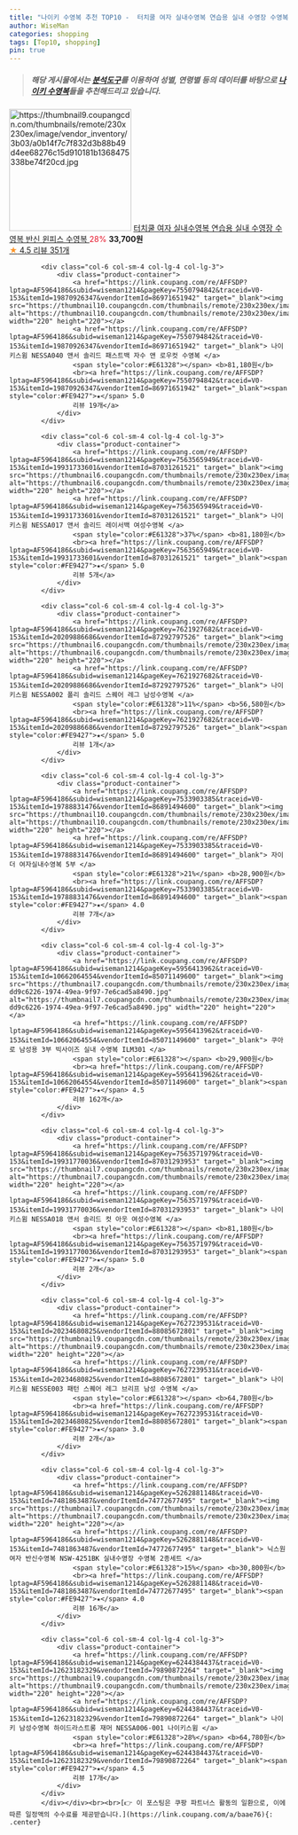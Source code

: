 ```yaml
---
title: "나이키 수영복 추천 TOP10 -  터치쿨 여자 실내수영복 연습용 실내 수영장 수영복 반신 윈피스 수영복 "
author: WiseMan
categories: shopping
tags: [Top10, shopping]
pin: true
---
```


> ##### 해당 게시물에서는 [**분석도구**](https://itemscout.io/)를 이용하여 **성별**, **연령별** 등의 데이터를 바탕으로 [**나이키 수영복**](https://link.coupang.com/a/baae76)들을 추천해드리고 있습니다.
<div class="container"><div class="row">
            <div class="col-6 col-sm-4 col-lg-4 col-lg-3">
                <div class="product-container">
                    <a href="https://link.coupang.com/re/AFFSDP?lptag=AF5964186&subid=wiseman1214&pageKey=6772389867&traceid=V0-153&itemId=15905275939&vendorItemId=86340161212" target="_blank"><img src="https://thumbnail9.coupangcdn.com/thumbnails/remote/230x230ex/image/vendor_inventory/3b03/a0b14f7c7f832d3b88b49d4ee68276c15d910181b1368475338be74f20cd.jpg" alt="https://thumbnail9.coupangcdn.com/thumbnails/remote/230x230ex/image/vendor_inventory/3b03/a0b14f7c7f832d3b88b49d4ee68276c15d910181b1368475338be74f20cd.jpg" width="220" height="220"></a>
                    <a href="https://link.coupang.com/re/AFFSDP?lptag=AF5964186&subid=wiseman1214&pageKey=6772389867&traceid=V0-153&itemId=15905275939&vendorItemId=86340161212" target="_blank"> 터치쿨 여자 실내수영복 연습용 실내 수영장 수영복 반신 윈피스 수영복 </a>
                    <span style="color:#E61328">28%</span> <b>33,700원</b>
                    <br><a href="https://link.coupang.com/re/AFFSDP?lptag=AF5964186&subid=wiseman1214&pageKey=6772389867&traceid=V0-153&itemId=15905275939&vendorItemId=86340161212" target="_blank"><span style="color:#FE9427">★</span> 4.5
                    리뷰 351개</a>
                </div>
            </div>
            
            <div class="col-6 col-sm-4 col-lg-4 col-lg-3">
                <div class="product-container">
                    <a href="https://link.coupang.com/re/AFFSDP?lptag=AF5964186&subid=wiseman1214&pageKey=7550794842&traceid=V0-153&itemId=19870926347&vendorItemId=86971651942" target="_blank"><img src="https://thumbnail10.coupangcdn.com/thumbnails/remote/230x230ex/image/vendor_inventory/f101/d773882a494d9492a51643fa0f1725079f82a2b8040f62a15873ed331315.jpg" alt="https://thumbnail10.coupangcdn.com/thumbnails/remote/230x230ex/image/vendor_inventory/f101/d773882a494d9492a51643fa0f1725079f82a2b8040f62a15873ed331315.jpg" width="220" height="220"></a>
                    <a href="https://link.coupang.com/re/AFFSDP?lptag=AF5964186&subid=wiseman1214&pageKey=7550794842&traceid=V0-153&itemId=19870926347&vendorItemId=86971651942" target="_blank"> 나이키스윔 NESSA040 앤서 솔리드 패스트백 자수 앤 로우컷 수영복 </a>
                    <span style="color:#E61328"></span> <b>81,180원</b>
                    <br><a href="https://link.coupang.com/re/AFFSDP?lptag=AF5964186&subid=wiseman1214&pageKey=7550794842&traceid=V0-153&itemId=19870926347&vendorItemId=86971651942" target="_blank"><span style="color:#FE9427">★</span> 5.0
                    리뷰 19개</a>
                </div>
            </div>
            
            <div class="col-6 col-sm-4 col-lg-4 col-lg-3">
                <div class="product-container">
                    <a href="https://link.coupang.com/re/AFFSDP?lptag=AF5964186&subid=wiseman1214&pageKey=7563565949&traceid=V0-153&itemId=19931733601&vendorItemId=87031261521" target="_blank"><img src="https://thumbnail6.coupangcdn.com/thumbnails/remote/230x230ex/image/vendor_inventory/d3d3/e44fc277bb28ee1008d6858c847375c05de3fee2b5b8d989c4ac2b413938.jpg" alt="https://thumbnail6.coupangcdn.com/thumbnails/remote/230x230ex/image/vendor_inventory/d3d3/e44fc277bb28ee1008d6858c847375c05de3fee2b5b8d989c4ac2b413938.jpg" width="220" height="220"></a>
                    <a href="https://link.coupang.com/re/AFFSDP?lptag=AF5964186&subid=wiseman1214&pageKey=7563565949&traceid=V0-153&itemId=19931733601&vendorItemId=87031261521" target="_blank"> 나이키스윔 NESSA017 앤서 솔리드 레이서백 여성수영복 </a>
                    <span style="color:#E61328">37%</span> <b>81,180원</b>
                    <br><a href="https://link.coupang.com/re/AFFSDP?lptag=AF5964186&subid=wiseman1214&pageKey=7563565949&traceid=V0-153&itemId=19931733601&vendorItemId=87031261521" target="_blank"><span style="color:#FE9427">★</span> 5.0
                    리뷰 5개</a>
                </div>
            </div>
            
            <div class="col-6 col-sm-4 col-lg-4 col-lg-3">
                <div class="product-container">
                    <a href="https://link.coupang.com/re/AFFSDP?lptag=AF5964186&subid=wiseman1214&pageKey=7621927682&traceid=V0-153&itemId=20209886686&vendorItemId=87292797526" target="_blank"><img src="https://thumbnail6.coupangcdn.com/thumbnails/remote/230x230ex/image/vendor_inventory/0daf/b464b0b51dabfcbec63922789ebe7c084e3d6de0d1e449d83ef3dee82d6e.jpg" alt="https://thumbnail6.coupangcdn.com/thumbnails/remote/230x230ex/image/vendor_inventory/0daf/b464b0b51dabfcbec63922789ebe7c084e3d6de0d1e449d83ef3dee82d6e.jpg" width="220" height="220"></a>
                    <a href="https://link.coupang.com/re/AFFSDP?lptag=AF5964186&subid=wiseman1214&pageKey=7621927682&traceid=V0-153&itemId=20209886686&vendorItemId=87292797526" target="_blank"> 나이키스윔 NESSA002 폴리 솔리드 스퀘어 레그 남성수영복 </a>
                    <span style="color:#E61328">11%</span> <b>56,580원</b>
                    <br><a href="https://link.coupang.com/re/AFFSDP?lptag=AF5964186&subid=wiseman1214&pageKey=7621927682&traceid=V0-153&itemId=20209886686&vendorItemId=87292797526" target="_blank"><span style="color:#FE9427">★</span> 5.0
                    리뷰 1개</a>
                </div>
            </div>
            
            <div class="col-6 col-sm-4 col-lg-4 col-lg-3">
                <div class="product-container">
                    <a href="https://link.coupang.com/re/AFFSDP?lptag=AF5964186&subid=wiseman1214&pageKey=7533903385&traceid=V0-153&itemId=19788831476&vendorItemId=86891494600" target="_blank"><img src="https://thumbnail10.coupangcdn.com/thumbnails/remote/230x230ex/image/vendor_inventory/b184/8c4c3bbb16f6afb12caf5f5928acc440f9901931d3e0671f9a80d7b3cb6f.jpg" alt="https://thumbnail10.coupangcdn.com/thumbnails/remote/230x230ex/image/vendor_inventory/b184/8c4c3bbb16f6afb12caf5f5928acc440f9901931d3e0671f9a80d7b3cb6f.jpg" width="220" height="220"></a>
                    <a href="https://link.coupang.com/re/AFFSDP?lptag=AF5964186&subid=wiseman1214&pageKey=7533903385&traceid=V0-153&itemId=19788831476&vendorItemId=86891494600" target="_blank"> 자이더 여자실내수영복 5부 </a>
                    <span style="color:#E61328">21%</span> <b>28,900원</b>
                    <br><a href="https://link.coupang.com/re/AFFSDP?lptag=AF5964186&subid=wiseman1214&pageKey=7533903385&traceid=V0-153&itemId=19788831476&vendorItemId=86891494600" target="_blank"><span style="color:#FE9427">★</span> 4.0
                    리뷰 7개</a>
                </div>
            </div>
            
            <div class="col-6 col-sm-4 col-lg-4 col-lg-3">
                <div class="product-container">
                    <a href="https://link.coupang.com/re/AFFSDP?lptag=AF5964186&subid=wiseman1214&pageKey=5956413962&traceid=V0-153&itemId=10662064554&vendorItemId=85071149600" target="_blank"><img src="https://thumbnail7.coupangcdn.com/thumbnails/remote/230x230ex/image/retail/images/5889510636074821-dd9c6226-1974-49ea-9f97-7e6cad5a8490.jpg" alt="https://thumbnail7.coupangcdn.com/thumbnails/remote/230x230ex/image/retail/images/5889510636074821-dd9c6226-1974-49ea-9f97-7e6cad5a8490.jpg" width="220" height="220"></a>
                    <a href="https://link.coupang.com/re/AFFSDP?lptag=AF5964186&subid=wiseman1214&pageKey=5956413962&traceid=V0-153&itemId=10662064554&vendorItemId=85071149600" target="_blank"> 쿠아로 남성용 3부 빅사이즈 실내 수영복 ILM301 </a>
                    <span style="color:#E61328"></span> <b>29,900원</b>
                    <br><a href="https://link.coupang.com/re/AFFSDP?lptag=AF5964186&subid=wiseman1214&pageKey=5956413962&traceid=V0-153&itemId=10662064554&vendorItemId=85071149600" target="_blank"><span style="color:#FE9427">★</span> 4.5
                    리뷰 162개</a>
                </div>
            </div>
            
            <div class="col-6 col-sm-4 col-lg-4 col-lg-3">
                <div class="product-container">
                    <a href="https://link.coupang.com/re/AFFSDP?lptag=AF5964186&subid=wiseman1214&pageKey=7563571979&traceid=V0-153&itemId=19931770036&vendorItemId=87031293953" target="_blank"><img src="https://thumbnail7.coupangcdn.com/thumbnails/remote/230x230ex/image/vendor_inventory/39fe/ae67c06c05028216bb43e1b5461733227063b36ad4d546eacd09c816fc11.jpg" alt="https://thumbnail7.coupangcdn.com/thumbnails/remote/230x230ex/image/vendor_inventory/39fe/ae67c06c05028216bb43e1b5461733227063b36ad4d546eacd09c816fc11.jpg" width="220" height="220"></a>
                    <a href="https://link.coupang.com/re/AFFSDP?lptag=AF5964186&subid=wiseman1214&pageKey=7563571979&traceid=V0-153&itemId=19931770036&vendorItemId=87031293953" target="_blank"> 나이키스윔 NESSA018 앤서 솔리드 컷 아웃 여성수영복 </a>
                    <span style="color:#E61328"></span> <b>81,180원</b>
                    <br><a href="https://link.coupang.com/re/AFFSDP?lptag=AF5964186&subid=wiseman1214&pageKey=7563571979&traceid=V0-153&itemId=19931770036&vendorItemId=87031293953" target="_blank"><span style="color:#FE9427">★</span> 5.0
                    리뷰 2개</a>
                </div>
            </div>
            
            <div class="col-6 col-sm-4 col-lg-4 col-lg-3">
                <div class="product-container">
                    <a href="https://link.coupang.com/re/AFFSDP?lptag=AF5964186&subid=wiseman1214&pageKey=7627239531&traceid=V0-153&itemId=20234680825&vendorItemId=88085672801" target="_blank"><img src="https://thumbnail9.coupangcdn.com/thumbnails/remote/230x230ex/image/vendor_inventory/9ee3/876b4a89a59fbb43233047ebfba5a444e8b8e0c393b0d8fb5279b50eabac.jpg" alt="https://thumbnail9.coupangcdn.com/thumbnails/remote/230x230ex/image/vendor_inventory/9ee3/876b4a89a59fbb43233047ebfba5a444e8b8e0c393b0d8fb5279b50eabac.jpg" width="220" height="220"></a>
                    <a href="https://link.coupang.com/re/AFFSDP?lptag=AF5964186&subid=wiseman1214&pageKey=7627239531&traceid=V0-153&itemId=20234680825&vendorItemId=88085672801" target="_blank"> 나이키스윔 NESSE003 패턴 스퀘어 레그 브리프 남성 수영복 </a>
                    <span style="color:#E61328"></span> <b>64,780원</b>
                    <br><a href="https://link.coupang.com/re/AFFSDP?lptag=AF5964186&subid=wiseman1214&pageKey=7627239531&traceid=V0-153&itemId=20234680825&vendorItemId=88085672801" target="_blank"><span style="color:#FE9427">★</span> 3.0
                    리뷰 2개</a>
                </div>
            </div>
            
            <div class="col-6 col-sm-4 col-lg-4 col-lg-3">
                <div class="product-container">
                    <a href="https://link.coupang.com/re/AFFSDP?lptag=AF5964186&subid=wiseman1214&pageKey=5262881148&traceid=V0-153&itemId=7481863487&vendorItemId=74772677495" target="_blank"><img src="https://thumbnail7.coupangcdn.com/thumbnails/remote/230x230ex/image/vendor_inventory/ddf8/0911b29577b904de2dd4a38fd434b2cbf7c5bab85c3c293793d9ceb902e4.jpg" alt="https://thumbnail7.coupangcdn.com/thumbnails/remote/230x230ex/image/vendor_inventory/ddf8/0911b29577b904de2dd4a38fd434b2cbf7c5bab85c3c293793d9ceb902e4.jpg" width="220" height="220"></a>
                    <a href="https://link.coupang.com/re/AFFSDP?lptag=AF5964186&subid=wiseman1214&pageKey=5262881148&traceid=V0-153&itemId=7481863487&vendorItemId=74772677495" target="_blank"> 닉스원 여자 반신수영복 NSW-4251BK 실내수영장 수영복 2종세트 </a>
                    <span style="color:#E61328">15%</span> <b>30,800원</b>
                    <br><a href="https://link.coupang.com/re/AFFSDP?lptag=AF5964186&subid=wiseman1214&pageKey=5262881148&traceid=V0-153&itemId=7481863487&vendorItemId=74772677495" target="_blank"><span style="color:#FE9427">★</span> 4.0
                    리뷰 16개</a>
                </div>
            </div>
            
            <div class="col-6 col-sm-4 col-lg-4 col-lg-3">
                <div class="product-container">
                    <a href="https://link.coupang.com/re/AFFSDP?lptag=AF5964186&subid=wiseman1214&pageKey=6244384437&traceid=V0-153&itemId=12623182329&vendorItemId=79890872264" target="_blank"><img src="https://thumbnail9.coupangcdn.com/thumbnails/remote/230x230ex/image/vendor_inventory/f360/782ced487ea53ddc1bf6c09ea056fc9be2aaaf4447f6b89a280718bab623.jpg" alt="https://thumbnail9.coupangcdn.com/thumbnails/remote/230x230ex/image/vendor_inventory/f360/782ced487ea53ddc1bf6c09ea056fc9be2aaaf4447f6b89a280718bab623.jpg" width="220" height="220"></a>
                    <a href="https://link.coupang.com/re/AFFSDP?lptag=AF5964186&subid=wiseman1214&pageKey=6244384437&traceid=V0-153&itemId=12623182329&vendorItemId=79890872264" target="_blank"> 나이키 남성수영복 하이드라스트롱 재머 NESSA006-001 나이키스윔 </a>
                    <span style="color:#E61328">28%</span> <b>64,780원</b>
                    <br><a href="https://link.coupang.com/re/AFFSDP?lptag=AF5964186&subid=wiseman1214&pageKey=6244384437&traceid=V0-153&itemId=12623182329&vendorItemId=79890872264" target="_blank"><span style="color:#FE9427">★</span> 4.5
                    리뷰 17개</a>
                </div>
            </div>
            </div></div><br><br>[👉 이 포스팅은 쿠팡 파트너스 활동의 일환으로, 이에 따른 일정액의 수수료를 제공받습니다.](https://link.coupang.com/a/baae76){: .center}